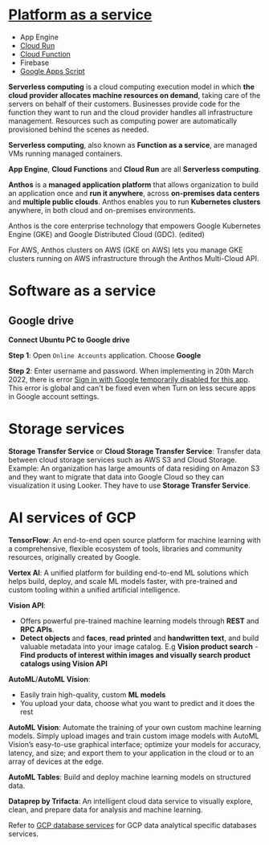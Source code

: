 # [Platform as a service](Platform%20as%20a%20service.md)
* App Engine
* [Cloud Run]()
* [Cloud Function]()
* Firebase
* [Google Apps Script]()

**Serverless computing** is a cloud computing execution model in which **the cloud provider allocates machine resources on demand**, taking care of the servers on behalf of their customers. Businesses provide code for the function they want to run and the cloud provider handles all infrastructure management. Resources such as computing power are automatically provisioned behind the scenes as needed.

**Serverless computing**, also known as **Function as a service**, are managed VMs running managed containers.

**App Engine**, **Cloud Functions** and **Cloud Run** are all **Serverless computing**.

**Anthos** is a **managed application platform** that allows organization to build an application once and **run it anywhere**, across **on-premises data centers** and **multiple public clouds**. Anthos enables you to run **Kubernetes clusters** anywhere, in both cloud and on-premises environments.

Anthos is the core enterprise technology that empowers Google Kubernetes Engine (GKE) and Google Distributed Cloud (GDC). (edited) 

For AWS, Anthos clusters on AWS (GKE on AWS) lets you manage GKE clusters running on AWS infrastructure through the Anthos Multi-Cloud API.

# Software as a service
## Google drive
**Connect Ubuntu PC to Google drive**

**Step 1**: Open ``Online Accounts`` application. Choose **Google**

**Step 2**: Enter username and password. When implementing in 20th March 2022, there is error [Sign in with Google temporarily disabled for this app](https://askubuntu.com/questions/1164372/sign-in-with-google-temporarily-disabled-for-this-app#). This error is global and can't be fixed even when Turn on less secure apps in Google account settings.
# Storage services
**Storage Transfer Service** or **Cloud Storage Transfer Service**: Transfer data between cloud storage services such as AWS S3 and Cloud Storage. Example: An organization has large amounts of data residing on Amazon S3 and they want to migrate that data into Google Cloud so they can visualization it using Looker. They have to use **Storage Transfer Service**.

# AI services of GCP

**TensorFlow**: An end-to-end open source platform for machine learning with a comprehensive, flexible ecosystem of tools, libraries and community resources, originally created by Google.

**Vertex AI**: A unified platform for building end-to-end ML solutions which helps build, deploy, and scale ML models faster, with pre-trained and custom tooling within a unified artificial intelligence.

**Vision API**:
* Offers powerful pre-trained machine learning models through **REST** and **RPC APIs**.
* **Detect objects** and **faces**, **read printed** and **handwritten text**, and build valuable metadata into your image catalog. E.g **Vision product search** - **Find products of interest within images and visually search product catalogs using Vision API**

**AutoML**/**AutoML Vision**:
* Easily train high-quality, custom **ML models**
* You upload your data, choose what you want to predict and it does the rest

**AutoML Vision**: Automate the training of your own custom machine learning models. Simply upload images and train custom image models with AutoML Vision’s easy-to-use graphical interface; optimize your models for accuracy, latency, and size; and export them to your application in the cloud or to an array of devices at the edge. 

**AutoML Tables**: Build and deploy machine learning models on structured data.

**Dataprep by Trifacta**: An intelligent cloud data service to visually explore, clean, and prepare data for analysis and machine learning.

Refer to [GCP database services](https://github.com/TranPhucVinh/Node.js/tree/master/Platforms%20interaction/Database#database-services-of-gcp) for GCP data analytical specific databases services.
